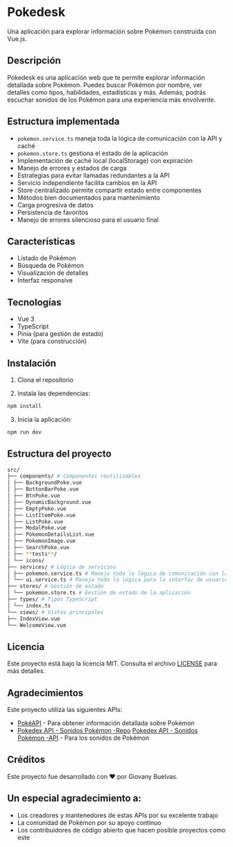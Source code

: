 # Pokedesk

Una aplicación para explorar información sobre Pokémon construida con Vue.js.

## Descripción

Pokedesk es una aplicación web que te permite explorar información detallada sobre Pokémon. Puedes buscar Pokémon por nombre, ver detalles como tipos, habilidades, estadísticas y más. Además, podrás escuchar sonidos de los Pokémon para una experiencia más envolvente.

## Estructura implementada

- `pokemon.service.ts` maneja toda la lógica de comunicación con la API y caché
- `pokemon.store.ts` gestiona el estado de la aplicación
- Implementación de caché local (localStorage) con expiración
- Manejo de errores y estados de carga
- Estrategias para evitar llamadas redundantes a la API
- Servicio independiente facilita cambios en la API
- Store centralizado permite compartir estado entre componentes
- Métodos bien documentados para mantenimiento
- Carga progresiva de datos
- Persistencia de favoritos
- Manejo de errores silencioso para el usuario final

## Características

- Listado de Pokémon
- Búsqueda de Pokémon
- Visualización de detalles
- Interfaz responsive

## Tecnologías

- Vue 3
- TypeScript
- Pinia (para gestión de estado)
- Vite (para construcción)

## Instalación

1. Clona el repositorio

2. Instala las dependencias:

```bash
npm install
```

3. Inicia la aplicación:

```sh
npm run dev
```

## Estructura del proyecto

```bash
src/
├── components/ # Componentes reutilizables
│ ├── BackgroundPoke.vue
│ ├── BottonBarPoke.vue
│ ├── BtnPoke.vue
│ ├── DynamicBackground.vue
│ ├── EmptyPoke.vue
│ ├── ListItemPoke.vue
│ ├── ListPoke.vue
│ ├── ModalPoke.vue
│ ├── PokemonDetailsList.vue
│ ├── PokemonImage.vue
│ ├── SearchPoke.vue
│ ├── **tests**/
│ └── icons/
├── services/ # Lógica de servicios
│ ├── pokemon.service.ts # Maneja toda la lógica de comunicación con la API y caché
│ └── ui.service.ts # Maneja toda la lógica para la interfaz de usuario
├── stores/ # Gestión de estado
│ └── pokemon.store.ts # Gestión de estado de la aplicación
├── types/ # Tipos TypeScript
│ └── index.ts
└── views/ # Vistas principales
├── IndexView.vue
└── WelcomeView.vue
```

## Licencia

Este proyecto está bajo la licencia MIT. Consulta el archivo [LICENSE](LICENSE) para más detalles.

## Agradecimientos

Este proyecto utiliza las siguientes APIs:

- [PokéAPI](https://pokeapi.co/) - Para obtener información detallada sobre Pokémon
- [Pokedex API - Sonidos Pokémon -Repo](https://github.com/RodXorDevX/pokedex-api-sounds) [Pokedex API - Sonidos Pokémon -API](https://pokedex-api-sounds.onrender.com) - Para los sonidos de Pokémon

## Créditos

Este proyecto fue desarrollado con ❤️ por Giovany Buelvas.

## Un especial agradecimiento a:

- Los creadores y mantenedores de estas APIs por su excelente trabajo
- La comunidad de Pokémon por su apoyo continuo
- Los contribuidores de código abierto que hacen posible proyectos como este
